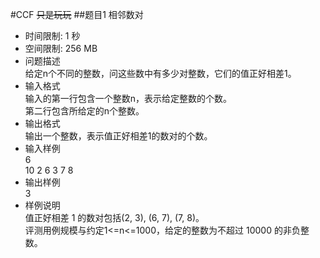 #CCF
<del>只是玩玩</del>
##题目1 相邻数对
- 时间限制: 1 秒
- 空间限制: 256 MB
- 问题描述
</br>给定n个不同的整数，问这些数中有多少对整数，它们的值正好相差1。
- 输入格式
</br>输入的第一行包含一个整数n，表示给定整数的个数。
</br>第二行包含所给定的n个整数。
- 输出格式
</br>输出一个整数，表示值正好相差1的数对的个数。
- 输入样例
</br>6
</br>10 2 6 3 7 8
- 输出样例
</br>3
- 样例说明
</br>值正好相差 1 的数对包括(2, 3), (6, 7), (7, 8)。
</br>评测用例规模与约定1<=n<=1000，给定的整数为不超过 10000 的非负整数。
